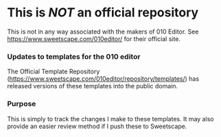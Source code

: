 # This is **_NOT_** an official repository

This is not in any way associated with the makers of 010 Editor.  See https://www.sweetscape.com/010editor/ for their official site.

### Updates to templates for the 010 editor

The Official Template Repository (https://www.sweetscape.com/010editor/repository/templates/)
has released versions of these templates into the public domain.

### Purpose
This is simply to track the changes I make to these templates.
It may also provide an easier review method if I push these to Sweetscape.
